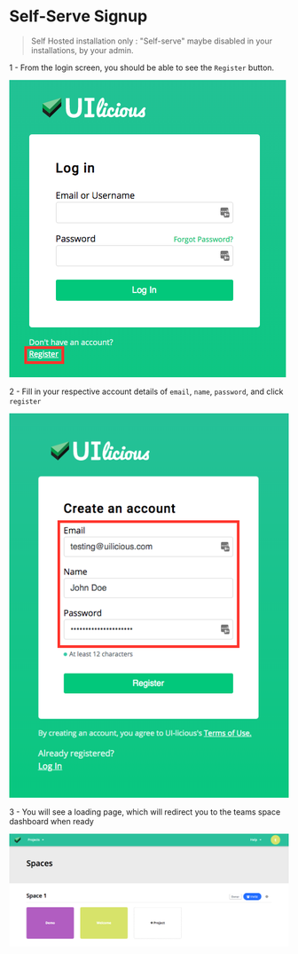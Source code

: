 # Self-Serve Signup

> Self Hosted installation only : "Self-serve" maybe disabled in your installations, by your admin.

1 - From the login screen, you should be able to see the `Register` button.

![signup button](../images/adminstration/login-to-signup.png)

2 - Fill in your respective account details of `email`, `name`, `password`, and click `register`

![signup form](../images/adminstration/signup.png)

3 - You will see a loading page, which will redirect you to the teams space dashboard when ready

![spaces dashboard](../images/spaces-dashboard.png)

